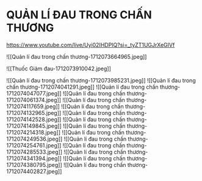 # QUẢN LÍ ĐAU TRONG CHẤN THƯƠNG
https://www.youtube.com/live/Uyi02IHDPIQ?si=_tyZT1UGJrXeGIVf

![[Quản lí đau trong chấn thương-1712073664965.jpeg]]

![[Thuốc Giảm đau-1712073910042.jpeg]]


![[Quản lí đau trong chấn thương-1712073985231.jpeg]]
![[Quản lí đau trong chấn thương-1712074041291.jpeg]]
![[Quản lí đau trong chấn thương-1712074047077.jpeg]]
![[Quản lí đau trong chấn thương-1712074061374.jpeg]]
![[Quản lí đau trong chấn thương-1712074117659.jpeg]]
![[Quản lí đau trong chấn thương-1712074132965.jpeg]]
![[Quản lí đau trong chấn thương-1712074142528.jpeg]]
![[Quản lí đau trong chấn thương-1712074149845.jpeg]]
![[Quản lí đau trong chấn thương-1712074214318.jpeg]]
![[Quản lí đau trong chấn thương-1712074249536.jpeg]]
![[Quản lí đau trong chấn thương-1712074254761.jpeg]]
![[Quản lí đau trong chấn thương-1712074285533.jpeg]]
![[Quản lí đau trong chấn thương-1712074341394.jpeg]]
![[Quản lí đau trong chấn thương-1712074380795.jpeg]]
![[Quản lí đau trong chấn thương-1712074402827.jpeg]]
